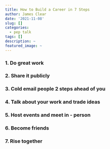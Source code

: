 ```yaml
---
title: How to Build a Career in 7 Steps
author: James Clear
date: '2021-11-08'
slug: []
categories:
  - pep talk
tags: []
description: ~
featured_image: ~
---
```


 ### 1. Do great work



 ### 2. Share it publicly



 ### 3. Cold email people 2 steps ahead of you



 ### 4. Talk about your work and trade ideas



 ### 5. Host events and meet in - person



 ### 6. Become friends



 ### 7. Rise together